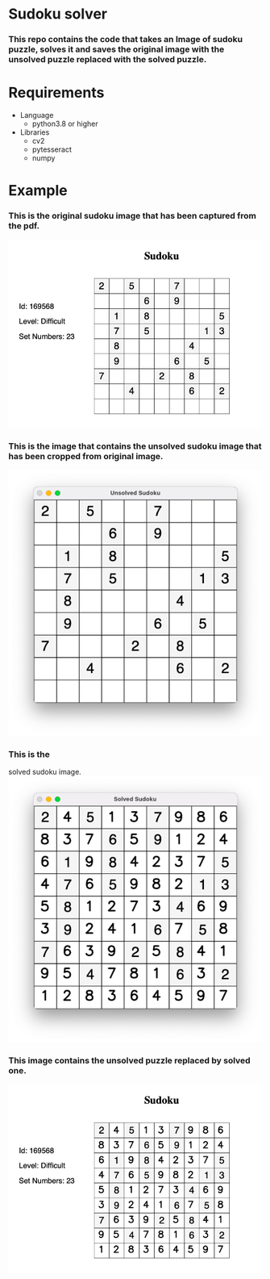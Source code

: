 # **Sudoku solver**

### This repo contains the code that takes an Image of sudoku puzzle, solves it and saves the original image with the unsolved puzzle replaced with the solved puzzle.

# **Requirements**
* Language
    * python3.8 or higher
* Libraries
    * cv2
    * pytesseract
    * numpy

# Example
### This is the original sudoku image that has been captured from the pdf.
![original sudoku puzzle image](/sudoku2.png "original sudoku puzzle image")

### This is the image that contains the unsolved sudoku image that has been cropped from original image.
![cropped version of unsolved sudoku puzzle image](/unsolved.png "unsolved sudoku puzzle image")

### This is the 
solved sudoku image.
![solved sudoku puzzle image](/solved.png "solved sudoku puzzle image")

### This image contains the unsolved puzzle replaced by solved one.
![solved sudoku puzzle image in original image](/original_solved.jpg "solved sudoku puzzle image in original image")